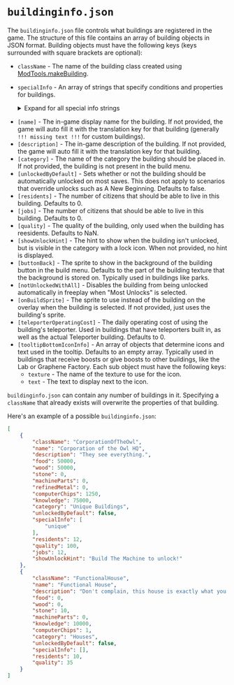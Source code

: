 # `buildinginfo.json`

The `buildinginfo.json` file controls what buildings are registered in the game. The structure of this file contains an array of building objects in JSON format. Building objects must have the following keys (keys surrounded with square brackets are optional):

- `className` - The name of the building class created using [ModTools.makeBuilding](https://florianvanstrien.nl/TheFinalEarth2/modding.php#makeBuilding).
- `specialInfo` - An array of strings that specify conditions and properties for buildings.<details><summary>Expand for all special info strings</summary>

	- `"rooftop"` - This building cannot have buildings placed on top of it.
	- `"premium"` - This building is not available in demo or free versions of the game (unused in Steam version).
	- `"unique"` - There can only be one of these buildings placed at a time.
	- `"halloween"` - This building is a halloween building. This changes the tooltip to say "Halloween" with an icon.
	- `"limited"` - Makes this building a limited building. If this is present, you must also have a `"limitedToCitizens:N"` string present or the game will crash.
	- `"limitedToCitizens:N"` - Specifies how many citizens must exist per building to be able to build another. Replace `N` with the desired number. For example, `"limitedToCitizens:1000"` would limit placing this building to only having one for every 1000 citizens.
	- `"disableCopy"` - Disables being able to hold shift + click to copy the building.
	- `"buildOnGround"` - This building must be built on the ground.
	- `"disableInsertReplaceOrBuildOnTop"` - This building cannot have a building inserted directly below it or placed directly on top of it.
	- `"notUniqueIfGalacticLibrary"` - If unique, this building can be built twice if the Galactic Library has been built.
	- `"cityTop"` - This building cannot have anything placed anywhere above it. Used in the rocket.
	- `"as_multi_decor"` - Replaces the standard build button with multiple copies of this building with different sprites in the build menu. Used with the painted blocks, requires additional code to function correctly.
	- `"as_multi_decor_anycolor"` - Replaces the standard build button with a button to pull up a color wheel, specifying the color of the building. Used with the painted blocks, requires additional code to function correctly.
	- `"has_multi_decor_spec"` - Specifies that this building has a multi decor spec. Requires a `"multi_decor_spec:L"` string and a `"as_multi_decor"` string.
	- `"multi_decor_spec:L"` - Sets the sprites replaced by `"as_multi_decor"` with specific sprites in the build menu. Replace `L` with a comma-separated list of sprite names. Used with the decorative windows, requires additional code to function correctly.
	- `"mirrorable"` - This building can be mirrored.

</details>

- `[name]` - The in-game display name for the building. If not provided, the game will auto fill it with the translation key for that building (generally `!!! missing text !!!` for custom buildings).
- `[description]` - The in-game description of the building. If not provided, the game will auto fill it with the translation key for that building.
- `[category]` - The name of the category the building should be placed in. If not provided, the building is not present in the build menu.
- `[unlockedByDefault]` - Sets whether or not the building should be automatically unlocked on most saves. This does not apply to scenarios that override unlocks such as A New Beginning. Defaults to false.
- `[residents]` - The number of citizens that should be able to live in this building. Defaults to 0.
- `[jobs]` - The number of citizens that should be able to live in this building. Defaults to 0.
- `[quality]` - The quality of the building, only used when the building has reesidents. Defaults to NaN.
- `[showUnlockHint]` - The hint to show when the building isn't unlocked, but is visible in the category with a lock icon. When not provided, no hint is displayed.
- `[buttonBack]` - The sprite to show in the background of the building button in the build menu. Defaults to the part of the building texture that the background is stored on. Typically used in buildings like parks.
- `[notUnlockedWithAll]` - Disables the building from being unlocked automatically in freeplay when "Most Unlocks" is selected.
- `[onBuildSprite]` - The sprite to use instead of the building on the overlay when the building is selected. If not provided, just uses the building's sprite.
- `[teleporterOperatingCost]` - The daily operating cost of using the building's teleporter. Used in buildings that have teleporters built in, as well as the actual Teleporter building. Defaults to 0.
- `[tooltipBottomIconInfo]` - An array of objects that determine icons and text used in the tooltip. Defaults to an empty array. Typically used in buildings that receive boosts or give boosts to other buildings, like the Lab or Graphene Factory. Each sub object must have the following keys:
	- `texture` - The name of the texture to use for the icon.
	- `text` - The text to display next to the icon.

`buildinginfo.json` can contain any number of buildings in it. Specifying a `className` that already exists will overwrite the properties of that building.

Here's an example of a possible `buildinginfo.json`:

```json
[
    {
        "className": "CorporationOfTheOwl",
        "name": "Corporation of the Owl HQ",
        "description": "They see everything.",
        "food": 50000,
        "wood": 50000,
        "stone": 0,
        "machineParts": 0,
        "refinedMetal": 0,
        "computerChips": 1250,
        "knowledge": 75000,
        "category": "Unique Buildings",
        "unlockedByDefault": false,
        "specialInfo": [
            "unique"
        ],
        "residents": 12,
        "quality": 100,
        "jobs": 12,
        "showUnlockHint": "Build The Machine to unlock!"
    },
    {
        "className": "FunctionalHouse",
        "name": "Functional House",
        "description": "Don't complain, this house is exactly what you need.",
        "food": 0,
        "wood": 0,
        "stone": 10,
        "machineParts": 0,
        "knowledge": 10000,
        "computerChips": 1,
        "category": "Houses",
        "unlockedByDefault": false,
        "specialInfo": [],
        "residents": 10,
        "quality": 35
    }
]
```